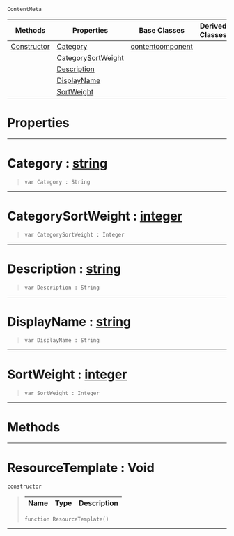  `ContentMeta`

|Methods|Properties|Base Classes|Derived Classes|
|---|---|---|---|
|[ Constructor](https://github.com/PlasmaEngine/PlasmaDocs/blob/master/code_reference/class_reference/resourcetemplate.markdown#resourcetemplate-void)|[ Category](https://github.com/PlasmaEngine/PlasmaDocs/blob/master/code_reference/class_reference/resourcetemplate.markdown#category-plasma-engine-doc)|[contentcomponent](https://github.com/PlasmaEngine/PlasmaDocs/blob/master/code_reference/class_reference/contentcomponent.markdown)| |
| |[ CategorySortWeight](https://github.com/PlasmaEngine/PlasmaDocs/blob/master/code_reference/class_reference/resourcetemplate.markdown#categorysortweight-plasma)| | |
| |[ Description](https://github.com/PlasmaEngine/PlasmaDocs/blob/master/code_reference/class_reference/resourcetemplate.markdown#description-plasma-engine)| | |
| |[ DisplayName](https://github.com/PlasmaEngine/PlasmaDocs/blob/master/code_reference/class_reference/resourcetemplate.markdown#displayname-plasma-engine)| | |
| |[ SortWeight](https://github.com/PlasmaEngine/PlasmaDocs/blob/master/code_reference/class_reference/resourcetemplate.markdown#sortweight-plasma-engine-d)| | |


 #  Properties


---  
 #  Category : [string](https://github.com/PlasmaEngine/PlasmaDocs/blob/master/code_reference/lightning_base_types/string.markdown)

> 
> ``` lang=cpp, name=Lightning
> var Category : String


---  
 #  CategorySortWeight : [integer](https://github.com/PlasmaEngine/PlasmaDocs/blob/master/code_reference/lightning_base_types/integer.markdown)

> 
> ``` lang=cpp, name=Lightning
> var CategorySortWeight : Integer


---  
 #  Description : [string](https://github.com/PlasmaEngine/PlasmaDocs/blob/master/code_reference/lightning_base_types/string.markdown)

> 
> ``` lang=cpp, name=Lightning
> var Description : String


---  
 #  DisplayName : [string](https://github.com/PlasmaEngine/PlasmaDocs/blob/master/code_reference/lightning_base_types/string.markdown)

> 
> ``` lang=cpp, name=Lightning
> var DisplayName : String


---  
 #  SortWeight : [integer](https://github.com/PlasmaEngine/PlasmaDocs/blob/master/code_reference/lightning_base_types/integer.markdown)

> 
> ``` lang=cpp, name=Lightning
> var SortWeight : Integer


---  
 #  Methods


---  
 #  ResourceTemplate : Void

 `constructor`

> 
> |Name|Type|Description|
> |---|---|---|
> ``` lang=cpp, name=Lightning
> function ResourceTemplate()
> ``` 


---  
 

 